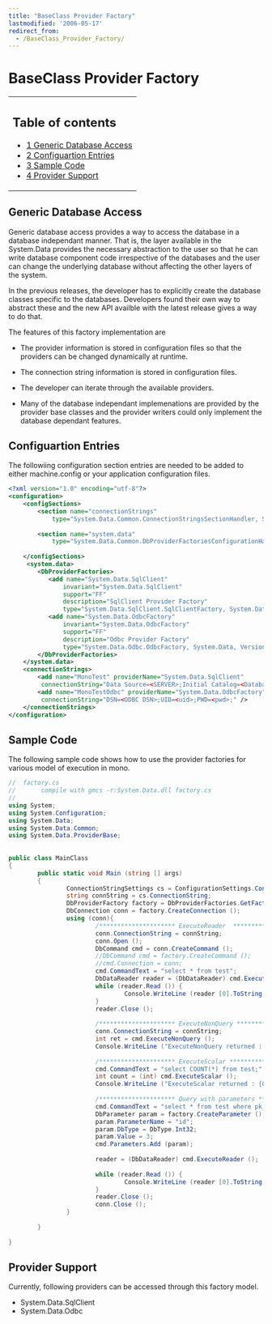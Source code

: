 ```yaml
---
title: "BaseClass Provider Factory"
lastmodified: '2006-05-17'
redirect_from:
  - /BaseClass_Provider_Factory/
---
```


BaseClass Provider Factory
==========================

<table>
<col width="100%" />
<tbody>
<tr class="odd">
<td align="left"><h2>Table of contents</h2>
<ul>
<li><a href="#generic-database-access">1 Generic Database Access</a></li>
<li><a href="#configuartion-entries">2 Configuartion Entries</a></li>
<li><a href="#sample-code">3 Sample Code</a></li>
<li><a href="#provider-support">4 Provider Support</a></li>
</ul></td>
</tr>
</tbody>
</table>

Generic Database Access
-----------------------

Generic database access provides a way to access the database in a database independant manner. That is, the layer available in the System.Data provides the necessary abstraction to the user so that he can write database component code irrespective of the databases and the user can change the underlying database without affecting the other layers of the system.

In the previous releases, the developer has to explicitly create the database classes specific to the databases. Developers found their own way to abstract these and the new API availble with the latest release gives a way to do that.

The features of this factory implementation are

-   The provider information is stored in configuration files so that the providers can be changed dynamically at runtime.

-   The connection string information is stored in configuration files.

-   The developer can iterate through the available providers.

-   Many of the database independant implemenations are provided by the provider base classes and the provider writers could only implement the database dependant features.

Configuartion Entries
---------------------

The followiing configuration section entries are needed to be added to either machine.config or your application configuration files.

``` xml
<?xml version="1.0" encoding="utf-8"?>
<configuration>
    <configSections>
        <section name="connectionStrings"
            type="System.Data.Common.ConnectionStringsSectionHandler, System, Version=2.0, Culture=neutral"/>
 
        <section name="system.data"
            type="System.Data.Common.DbProviderFactoriesConfigurationHandler, System, Version=2.0, Culture=neutral"/>
 
    </configSections>
     <system.data>
        <DbProviderFactories>
           <add name="System.Data.SqlClient"
               invariant="System.Data.SqlClient"
               support="FF"
               description="SqlClient Provider Factory"
               type="System.Data.SqlClient.SqlClientFactory, System.Data, Version=2.0.3600.0, Culture=neutral"/>
           <add name="System.Data.OdbcFactory"
               invariant="System.Data.OdbcFactory"
               support="FF"
               description="Odbc Provider Factory"
               type="System.Data.Odbc.OdbcFactory, System.Data, Version=2.0.3600.0, Culture=neutral"/>
        </DbProviderFactories>
    </system.data>
    <connectionStrings>
        <add name="MonoTest" providerName="System.Data.SqlClient"
         connectionString="Data Source=<SERVER>;Initial Catalog=<Database>;User Id=<uid>;Password=<pwd>;" />
        <add name="MonoTestOdbc" providerName="System.Data.OdbcFactory"
         connectionString="DSN=<ODBC DSN>;UID=<uid>;PWD=<pwd>;" />
    </connectionStrings>
</configuration>
```

Sample Code
-----------

The following sample code shows how to use the provider factories for various model of execution in mono.

``` csharp
//  factory.cs
//       compile with gmcs -r:System.Data.dll factory.cs
//
using System;
using System.Configuration;
using System.Data;
using System.Data.Common;
using System.Data.ProviderBase;
 
 
public class MainClass
{
        public static void Main (string [] args)
        {
                ConnectionStringSettings cs = ConfigurationSettings.ConnectionStrings ["MonoTest"];
                string connString = cs.ConnectionString;
                DbProviderFactory factory = DbProviderFactories.GetFactory (cs.ProviderName);
                DbConnection conn = factory.CreateConnection ();
                using (conn){
                        /********************* ExecuteReader  ***************************/
                        conn.ConnectionString = connString;
                        conn.Open ();
                        DbCommand cmd = conn.CreateCommand ();
                        //DbCommand cmd = factory.CreateCommand ();
                        //cmd.Connection = conn;
                        cmd.CommandText = "select * from test";
                        DbDataReader reader = (DbDataReader) cmd.ExecuteReader ();
                        while (reader.Read ()) {
                                Console.WriteLine (reader [0].ToString ());
                        }
                        reader.Close ();
 
                        /********************* ExecuteNonQuery ***************************/
                        conn.ConnectionString = connString;
                        int ret = cmd.ExecuteNonQuery ();
                        Console.WriteLine ("ExecuteNonQuery returned : {0}", ret);
 
                        /********************* ExecuteScalar *****************************/
                        cmd.CommandText = "select COUNT(*) from test;";
                        int count = (int) cmd.ExecuteScalar ();
                        Console.WriteLine ("ExecuteScalar returned : {0}", count);
 
                        /********************* Query with parameters ********************/
                        cmd.CommandText = "select * from test where pk_tint > ?";
                        DbParameter param = factory.CreateParameter ();
                        param.ParameterName = "id";
                        param.DbType = DbType.Int32;
                        param.Value = 3;
                        cmd.Parameters.Add (param);
 
                        reader = (DbDataReader) cmd.ExecuteReader ();
 
                        while (reader.Read ()) {
                                Console.WriteLine (reader [0].ToString ());
                        }
                        reader.Close ();
                        conn.Close ();
                }
 
        }
 
}
```

Provider Support
----------------

Currently, following providers can be accessed through this factory model.

-   System.Data.SqlClient
-   System.Data.Odbc
